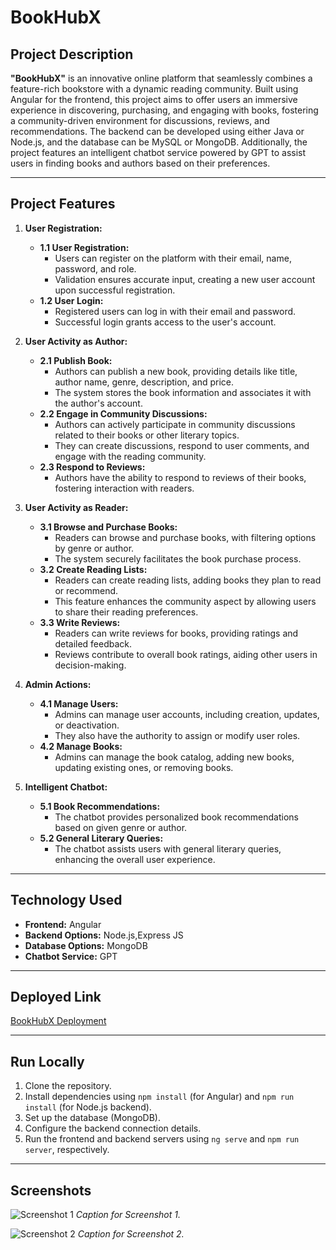 # BookHubX

## Project Description

**"BookHubX"** is an innovative online platform that seamlessly combines a feature-rich bookstore with a dynamic reading community. Built using Angular for the frontend, this project aims to offer users an immersive experience in discovering, purchasing, and engaging with books, fostering a community-driven environment for discussions, reviews, and recommendations. The backend can be developed using either Java or Node.js, and the database can be MySQL or MongoDB. Additionally, the project features an intelligent chatbot service powered by GPT to assist users in finding books and authors based on their preferences.

---

## Project Features

1. **User Registration:**
   - **1.1 User Registration:**
      - Users can register on the platform with their email, name, password, and role.
      - Validation ensures accurate input, creating a new user account upon successful registration.
   - **1.2 User Login:**
      - Registered users can log in with their email and password.
      - Successful login grants access to the user's account.

2. **User Activity as Author:**
   - **2.1 Publish Book:**
      - Authors can publish a new book, providing details like title, author name, genre, description, and price.
      - The system stores the book information and associates it with the author's account.
   - **2.2 Engage in Community Discussions:**
      - Authors can actively participate in community discussions related to their books or other literary topics.
      - They can create discussions, respond to user comments, and engage with the reading community.
   - **2.3 Respond to Reviews:**
      - Authors have the ability to respond to reviews of their books, fostering interaction with readers.

3. **User Activity as Reader:**
   - **3.1 Browse and Purchase Books:**
      - Readers can browse and purchase books, with filtering options by genre or author.
      - The system securely facilitates the book purchase process.
   - **3.2 Create Reading Lists:**
      - Readers can create reading lists, adding books they plan to read or recommend.
      - This feature enhances the community aspect by allowing users to share their reading preferences.
   - **3.3 Write Reviews:**
      - Readers can write reviews for books, providing ratings and detailed feedback.
      - Reviews contribute to overall book ratings, aiding other users in decision-making.

4. **Admin Actions:**
   - **4.1 Manage Users:**
      - Admins can manage user accounts, including creation, updates, or deactivation.
      - They also have the authority to assign or modify user roles.
   - **4.2 Manage Books:**
      - Admins can manage the book catalog, adding new books, updating existing ones, or removing books.
 

5. **Intelligent Chatbot:**
   - **5.1 Book Recommendations:**
      - The chatbot provides personalized book recommendations based on given genre or author.
   - **5.2 General Literary Queries:**
      - The chatbot assists users with general literary queries, enhancing the overall user experience.



---

## Technology Used

- **Frontend:** Angular
- **Backend Options:** Node.js,Express JS
- **Database Options:**  MongoDB
- **Chatbot Service:** GPT

---

## Deployed Link

[BookHubX Deployment](https://book-hub-x.vercel.app/)

---

## Run Locally

1. Clone the repository.
2. Install dependencies using `npm install` (for Angular) and `npm run install` (for Node.js backend).
3. Set up the database  (MongoDB).
4. Configure the backend connection details.
5. Run the frontend and backend servers using `ng serve` and `npm run server`, respectively.

---

## Screenshots

![Screenshot 1](/path/to/screenshot1.png)
*Caption for Screenshot 1.*

![Screenshot 2](/path/to/screenshot2.png)
*Caption for Screenshot 2.*
